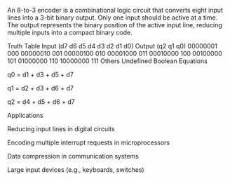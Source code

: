 An 8-to-3 encoder is a combinational logic circuit that converts eight input lines into a 3-bit binary output. Only one input should be active at a time. The output represents the binary position of the active input line, reducing multiple inputs into a compact binary code.

Truth Table
Input (d7 d6 d5 d4 d3 d2 d1 d0)	Output (q2 q1 q0)
00000001	000
00000010	001
00000100	010
00001000	011
00010000	100
00100000	101
01000000	110
10000000	111
Others	Undefined
Boolean Equations

q0 = d1 + d3 + d5 + d7

q1 = d2 + d3 + d6 + d7

q2 = d4 + d5 + d6 + d7

Applications

Reducing input lines in digital circuits

Encoding multiple interrupt requests in microprocessors

Data compression in communication systems

Large input devices (e.g., keyboards, switches)
